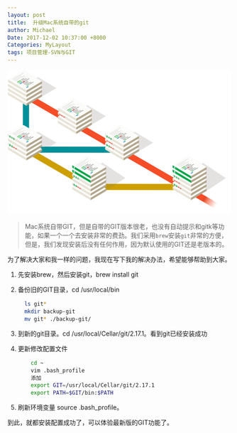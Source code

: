 ```yaml
---
layout: post
title:  升级Mac系统自带的git
author: Michael
Date: 2017-12-02 10:37:00 +8000
Categories: MyLayout
tags: 项目管理-SVN与GIT
---
```


![Git形象描述](../assets/images/2018/branching-git.png)

> Mac系统自带GIT，但是自带的GIT版本很老，也没有自动提示和gitk等功能，如果一个一个去安装非常的费劲。我们采用`brew`安装`git`非常的方便，但是，我们发现安装后没有任何作用，因为默认使用的GIT还是老版本的。

为了解决大家和我一样的问题，我现在写下我的解决办法，希望能够帮助到大家。

1. 先安装brew，然后安装git，brew install git
2. 备份旧的GIT目录，cd /usr/local/bin

	 ```bash
	   ls git*
	   mkdir backup-git
	   mv git* ./backup-git/
	 ```
   
3. 到新的git目录。cd /usr/local/Cellar/git/2.17.1。看到git已经安装成功
4. 更新修改配置文件
	
	```bash
		cd ~
		vim .bash_profile 
		添加 
		export GIT=/usr/local/Cellar/git/2.17.1
		export PATH=$GIT/bin:$PATH
	```
5. 刷新环境变量 source .bash_profile。

到此，就都安装配置成功了，可以体验最新版的GIT功能了。
   


